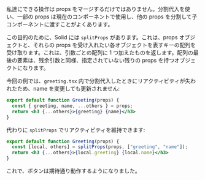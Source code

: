 私達にできる操作は props をマージするだけではありません。分割代入を使い、一部の props は現在のコンポーネントで使用し、他の props を分割して子コンポーネントに渡すことがよくあります。

この目的のために、Solid には `splitProps` があります。これは、props オブジェクトと、それらの props を受け入れたい各オブジェクトを表すキーの配列を受け取ります。これは、引数ごとの配列に 1 つ加えたものを返します。配列の最後の要素は、残余引数と同様、指定されていない残りの props を持つオブジェクトになります。

今回の例では、`greeting.tsx` 内で分割代入したときにリアクティビティが失われたため、name を変更しても更新されません:
```jsx
export default function Greeting(props) {
  const { greeting, name, ...others } = props;
  return <h3 {...others}>{greeting} {name}</h3>
}
```

代わりに `splitProps` でリアクティビティを維持できます:
```jsx
export default function Greeting(props) {
  const [local, others] = splitProps(props, ["greeting", "name"]);
  return <h3 {...others}>{local.greeting} {local.name}</h3>
}
```
これで、ボタンは期待通り動作するようになりました。
